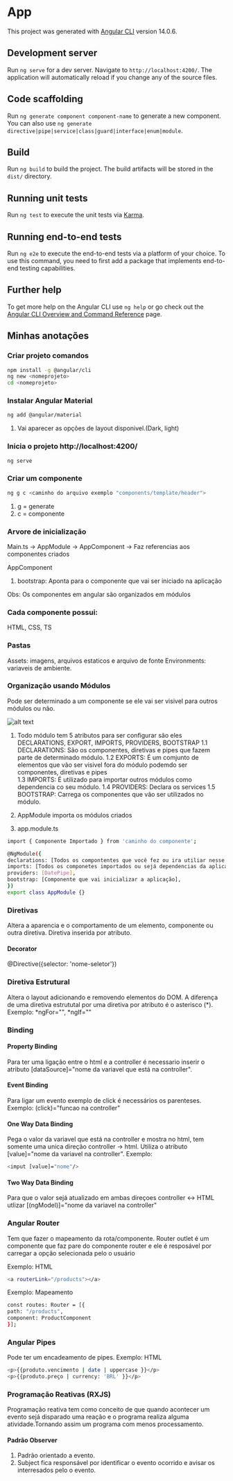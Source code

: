 # App

This project was generated with [Angular CLI](https://github.com/angular/angular-cli) version 14.0.6.

## Development server

Run `ng serve` for a dev server. Navigate to `http://localhost:4200/`. The application will automatically reload if you change any of the source files.

## Code scaffolding

Run `ng generate component component-name` to generate a new component. You can also use `ng generate directive|pipe|service|class|guard|interface|enum|module`.

## Build

Run `ng build` to build the project. The build artifacts will be stored in the `dist/` directory.

## Running unit tests

Run `ng test` to execute the unit tests via [Karma](https://karma-runner.github.io).

## Running end-to-end tests

Run `ng e2e` to execute the end-to-end tests via a platform of your choice. To use this command, you need to first add a package that implements end-to-end testing capabilities.

## Further help

To get more help on the Angular CLI use `ng help` or go check out the [Angular CLI Overview and Command Reference](https://angular.io/cli) page.

## Minhas anotações

### Criar projeto comandos

```sh
npm install -g @angular/cli
ng new <nomeprojeto>
cd <nomeprojeto>
```

### Instalar Angular Material

```sh
ng add @angular/material
```

1. Vai aparecer as opções de layout disponivel.(Dark, light)

### Inicia o projeto http://localhost:4200/

```sh
ng serve
```

### Criar um componente

```sh
ng g c <caminho do arquivo exemplo "components/template/header">
```

1. g = generate
2. c = componente

### Arvore de inicialização

Main.ts -> AppModule -> AppComponent -> Faz referencias aos componentes criados

AppComponent

1. bootstrap: Aponta para o componente que vai ser iniciado na aplicação

Obs: Os componentes em angular são organizados em módulos

### Cada componente possui:

HTML, CSS, TS

### Pastas

Assets: imagens, arquivos estaticos e arquivo de fonte
Environments: variaveis de ambiente.

### Organização usando Módulos

Pode ser determinado a um componente se ele vai ser visivel para outros módulos ou não.

![alt text](https://github.com/DanielSCaldeira/Moeda/blob/main/app/src/app/assets/imagem/anatomia-modulo.png?raw=true)

1. Todo módulo tem 5 atributos para ser configurar são eles DECLARATIONS, EXPORT, IMPORTS, PROVIDERS, BOOTSTRAP
   1.1 DECLARATIONS: São os componentes, diretivas e pipes que fazem parte de determinado módulo.
   1.2 EXPORTS: É um comjunto de elementos que vão ser visivel fora do módulo podemdo ser componentes, diretivas e pipes  
   1.3 IMPORTS: É utilizado para importar outros módulos como dependencia co seu módulo.
   1.4 PROVIDERS: Declara os services
   1.5 BOOTSTRAP: Carrega os componentes que vão ser utilizados no módulo.

2. AppModule importa os módulos criados

3. app.module.ts

```sh
import { Componente Importado } from 'caminho do componente';

@NgModule({
declarations: [Todos os compontentes que você fez ou ira utiliar nesse módulo],
imports: [Todos os componetes importados ou sejá dependencias da aplicação],
providers: [DatePipe],
bootstrap: [Componente que vai inicializar a aplicação],
})
export class AppModule {}
```

### Diretivas

Altera a aparencia e o comportamento de um elemento, componente ou outra diretiva. Diretiva inserida por atributo.

#### Decorator

@Directive({selector: 'nome-seletor'})

### Diretiva Estrutural

Altera o layout adicionando e removendo elementos do DOM.
A diferença de uma diretiva estrututal por uma diretiva por atributo é o asterisco (*).
Exemplo: *ngFor="", \*ngIf=""

### Binding

#### Property Binding

Para ter uma ligação entre o html e a controller é necessario inserir o atributo [dataSource]="nome da variavel que está na controller".

#### Event Binding

Para ligar um evento exemplo de click é necessários os parenteses. Exemplo: (click)="funcao na controller"

#### One Way Data Binding

Pega o valor da variavel que está na controller e mostra no html, tem somente uma unica direção controller -> html. Utiliza o atributo [value]="nome da variavel na controller". Exemplo:

```sh
<imput [value]="nome"/>
```

#### Two Way Data Binding

Para que o valor sejá atualizado em ambas direçoes controller <-> HTML utlizar [(ngModel)]="nome da variavel na controller"

### Angular Router

Tem que fazer o mapeamento da rota/componente.
Router outlet é um componente que faz pare do componente router e ele é resposável por carregar a opção selecionada pelo o usuário

Exemplo: HTML

```sh
<a routerLink="/products"></a>
```

Exemplo: Mapeamento

```sh
const routes: Router = [{
path: "/products",
component: ProductComponent
}];
```

### Angular Pipes

Pode ter um encadeamento de pipes.
Exemplo: HTML

```sh
<p>{{produto.vencimento | date | uppercase }}</p>
<p>{{produto.preço | currency: 'BRL' }}</p>
```

### Programação Reativas (RXJS)

Programação reativa tem como conceito de que quando acontecer um evento sejá disparado uma reação e o programa realiza alguma atividade.Tornando assim um programa com menos processamento.

#### Padrão Observer

1. Padrão orientado a evento.
2. Subject fica responsável por identificar o evento ocorrido e avisar os interresados pelo o evento.
